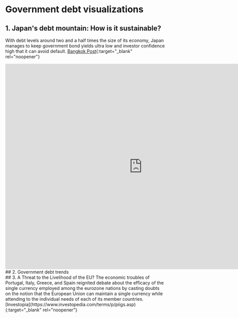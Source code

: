 # Government debt visualizations
## 1. Japan's debt mountain: How is it sustainable?
With debt levels around two and a half times the size of its economy, Japan manages to keep government bond yields ultra low and investor confidence high that it can avoid default.
[Bangkok Post](https://www.bangkokpost.com/business/1932556/japans-debt-mountain-how-is-it-sustainable-){:target="_blank" rel="noopener"}
<iframe src="https://data.oecd.org/chart/6gJW" width="860" height="645" style="border: 0" mozallowfullscreen="true" webkitallowfullscreen="true" allowfullscreen="true"><a href="https://data.oecd.org/chart/6gJW" target="_blank">OECD Chart: General government debt, Total, % of GDP, Annual, 1995 – 2019</a></iframe>
## 2. Government debt trends
<div class="flourish-embed flourish-chart" data-src="visualisation/5283905"><script src="https://public.flourish.studio/resources/embed.js"></script></div>
## 3. A Threat to the Livelihood of the EU?
The economic troubles of Portugal, Italy, Greece, and Spain reignited debate about the efficacy of the single currency employed among the eurozone nations by casting doubts on the notion that the European Union can maintain a single currency while attending to the individual needs of each of its member countries. [Investopia](https://www.investopedia.com/terms/p/piigs.asp){:target="_blank" rel="noopener"}
<div class="flourish-embed flourish-chart" data-src="visualisation/5284256"><script src="https://public.flourish.studio/resources/embed.js"></script></div>
